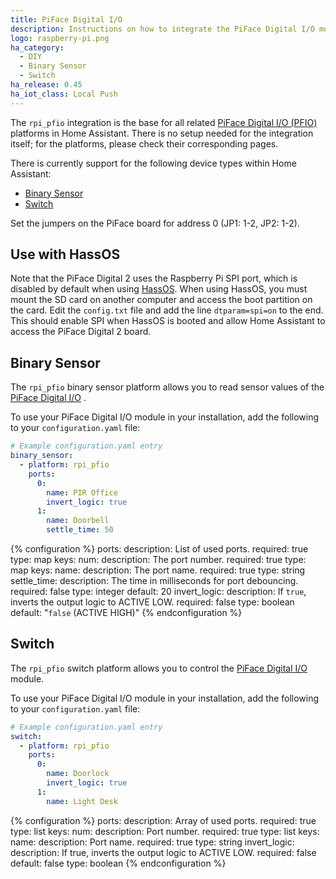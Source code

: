 ```yaml
---
title: PiFace Digital I/O
description: Instructions on how to integrate the PiFace Digital I/O module into Home Assistant.
logo: raspberry-pi.png
ha_category:
  - DIY
  - Binary Sensor
  - Switch
ha_release: 0.45
ha_iot_class: Local Push
---
```


The `rpi_pfio` integration is the base for all related [PiFace Digital I/O (PFIO)](http://www.piface.org.uk/) platforms in Home Assistant. There is no setup needed for the integration itself; for the platforms, please check their corresponding pages.

There is currently support for the following device types within Home Assistant:

- [Binary Sensor](#binary-sensor)
- [Switch](#switch)

Set the jumpers on the PiFace board for address 0 (JP1: 1-2, JP2: 1-2).

## Use with HassOS

Note that the PiFace Digital 2 uses the Raspberry Pi SPI port, which is disabled by default when using [HassOS](https://github.com/home-assistant/hassos). When using HassOS, you must mount the SD card on another computer and access the boot partition on the card. Edit the `config.txt` file and add the line `dtparam=spi=on` to the end. This should enable SPI when HassOS is booted and allow Home Assistant to access the PiFace Digital 2 board.

## Binary Sensor

The `rpi_pfio` binary sensor platform allows you to read sensor values of the [PiFace Digital I/O](http://www.piface.org.uk/products/piface_digital/) .

To use your PiFace Digital I/O module in your installation, add the following to your `configuration.yaml` file:

```yaml
# Example configuration.yaml entry
binary_sensor:
  - platform: rpi_pfio
    ports:
      0:
        name: PIR Office
        invert_logic: true
      1:
        name: Doorbell
        settle_time: 50
```

{% configuration %}
ports:
  description: List of used ports.
  required: true
  type: map
  keys:
    num:
      description: The port number.
      required: true
      type: map
      keys:
        name:
          description: The port name.
          required: true
          type: string
        settle_time:
          description: The time in milliseconds for port debouncing.
          required: false
          type: integer
          default: 20
        invert_logic:
          description: If `true`, inverts the output logic to ACTIVE LOW.
          required: false
          type: boolean
          default: "`false` (ACTIVE HIGH)"
{% endconfiguration %}

## Switch

The `rpi_pfio` switch platform allows you to control the [PiFace Digital I/O](http://www.piface.org.uk/products/piface_digital/) module.

To use your PiFace Digital I/O module in your installation, add the following to your `configuration.yaml` file:

```yaml
# Example configuration.yaml entry
switch:
  - platform: rpi_pfio
    ports:
      0:
        name: Doorlock
        invert_logic: true
      1:
        name: Light Desk
```

{% configuration %}
ports:
  description: Array of used ports.
  required: true
  type: list
  keys:
    num:
      description: Port number.
      required: true
      type: list
      keys:
        name:
          description: Port name.
          required: true
          type: string
        invert_logic:
          description: If true, inverts the output logic to ACTIVE LOW.
          required: false
          default: false
          type: boolean
{% endconfiguration %}
